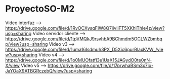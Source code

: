 # ProyectoSO-M2
Video interfaz --> https://drive.google.com/file/d/1RvOCXysqFIW8Q7ilvIiFT5XKhIThle4z/view?usp=sharing
Video servidor cliente --> https://drive.google.com/file/d/1tpVMQkJ9rsvhbA9BChmdm5OCLWZbmbqp/view?usp=sharing
Video v3 --> https://drive.google.com/file/d/1uma16Isdmuh3PX_D5Xic6purBlaxKVW_/view?usp=sharing
Video v4 --> https://drive.google.com/file/d/1o0MUOfatfI3e1UaX15JAGydO0te0nN-X/view
Video v5 --> https://drive.google.com/file/d/17prwhaBSm3x7io-JaYOaX9ATBGRczebQ/view?usp=sharing

